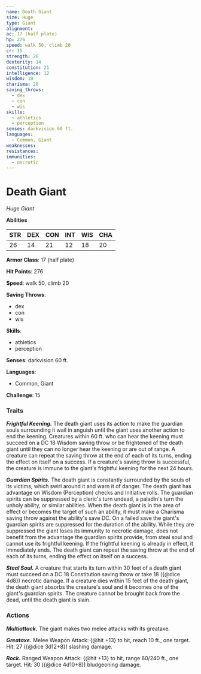 ```yaml
---
name: Death Giant
size: Huge
type: Giant
alignment: 
ac: 17 (half plate)
hp: 276
speed: walk 50, climb 20
cr: 15
strength: 26
dexterity: 14
constitution: 21
intelligence: 12
wisdom: 18
charisma: 20
saving_throws:
  - dex
  - con
  - wis
skills:
  - athletics
  - perception
senses: darkvision 60 ft.
languages:
  - Common, Giant
weaknesses:
resistances:
immunities:
  - necrotic
---
```


# Death Giant

*Huge Giant*

**Abilities**

| STR | DEX | CON | INT | WIS | CHA |
| --- | --- | --- | --- | --- | --- |
| 26 | 14 | 21 | 12 | 18 | 20 |

**Armor Class**: 17 (half plate)

**Hit Points**: 276

**Speed**: walk 50, climb 20

**Saving Throws**:
  - dex
  - con
  - wis

**Skills**:
  - athletics
  - perception

**Senses**: darkvision 60 ft.

**Languages**:
  - Common, Giant

**Challenge**: 15

### Traits
***Frightful Keening.*** The death giant uses its action to make the guardian souls surrounding it wail in anguish until the giant uses another action to end the keening. Creatures within 60 ft. who can hear the keening must succeed on a DC 18 Wisdom saving throw or be frightened of the death giant until they can no longer hear the keening or are out of range. A creature can repeat the saving throw at the end of each of its turns, ending the effect on itself on a success. If a creature's saving throw is successful, the creature is immune to the giant's frightful keening for the next 24 hours.

***Guardian Spirits.*** The death giant is constantly surrounded by the souls of its victims, which swirl around it and warn it of danger. The death giant has advantage on Wisdom (Perception) checks and Initiative rolls. The guardian spirits can be suppressed by a cleric's turn undead, a paladin's turn the unholy ability, or similar abilities. When the death giant is in the area of effect or becomes the target of such an ability, it must make a Charisma saving throw against the ability's save DC. On a failed save the giant's guardian spirits are suppressed for the duration of the ability. While they are suppressed the giant loses its immunity to necrotic damage, does not benefit from the advantage the guardian spirits provide, from steal soul and cannot use its frightful keening. If the frightful keening is already in effect, it immediately ends. The death giant can repeat the saving throw at the end of each of its turns, ending the effect on itself on a success.

***Steal Soul.*** A creature that starts its turn within 30 feet of a death giant must succeed on a DC 18 Constitution saving throw or take 18 ({@dice 4d8}) necrotic damage. If a creature dies within 15 feet of the death giant, the death giant absorbs the creature's soul and it becomes one of the giant's guardian spirits. The creature cannot be brought back from the dead, until the death giant is slain.

### Actions
***Multiattack.*** The giant makes two melee attacks with its greataxe.

***Greataxe.*** Melee Weapon Attack: {@hit +13} to hit, reach 10 ft., one target. Hit: 27 ({@dice 3d12+8}) slashing damage.

***Rock.*** Ranged Weapon Attack: {@hit +13} to hit, range 60/240 ft., one target. Hit: 30 ({@dice 4d10+8}) bludgeoning damage.

